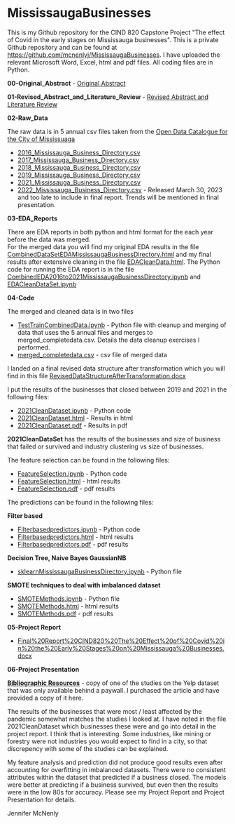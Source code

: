 # MississaugaBusinesses
This is my Github repository for the CIND 820 Capstone Project "The effect of Covid in the early stages on Mississauga businesses". This is a private 
Github repository and can be found at https://github.com/mcnenlyj/MississaugaBusinesses.  I have uploaded the relevant Microsoft Word, Excel, html and pdf 
files.  All coding files are in Python.

<b>00-Original_Abstract</b> - <a href="https://github.com/mcnenlyj/MississaugaBusinesses/blob/main/00-Original_Abstract/Big%20Data%20Analytics%20Capstone%20Project%20Abstract%20-%20Jennifer%20McNenly.docx">Original Abstract</a>

<b>01-Revised_Abstract_and_Literature_Review</b> - <a href="https://github.com/mcnenlyj/MississaugaBusinesses/blob/main/01-Revised_Abstract_and_Literature_Review/Literature%20Review%20(Final%20February%2021%2C%202023).docx">Revised Abstract and Literature Review</a>

<b>02-Raw_Data</b>

The raw data is in 5 annual csv files taken from the <a href="https://data.mississauga.ca/">Open Data Catalogue for the City of Mississuaga<a/>
<ul>
  <li><a href="https://github.com/mcnenlyj/MississaugaBusinesses/blob/main/02-Raw_Data/2016_Mississauga_Business_Directory.csv">2016_Mississauga_Business_Directory.csv</a></li>
  <li><a href="https://github.com/mcnenlyj/MississaugaBusinesses/blob/main/02-Raw_Data/2017_Mississauga_Business_Directory.csv">2017_Mississauga_Business_Directory.csv</a></li>
  <li><a href="https://github.com/mcnenlyj/MississaugaBusinesses/blob/main/02-Raw_Data/2018_Mississauga_Business_Directory.csv">2018_Mississauga_Business_Directory.csv</a></li>
  <li><a href="https://github.com/mcnenlyj/MississaugaBusinesses/blob/main/02-Raw_Data/2019_Mississauga_Business_Directory.csv">2019_Mississauga_Business_Directory.csv</a></li>
  <li><a href="https://github.com/mcnenlyj/MississaugaBusinesses/blob/main/02-Raw_Data/2021_Mississauga_Business_Directory.csv">2021_Mississauga_Business_Directory.csv</a></li>
  <li><a href="https://github.com/mcnenlyj/MississaugaBusinesses/blob/main/02-Raw_Data/2022_Mississauga_Business_Directory.csv">2022_Mississauga_Business_Directory.csv</a> - Released March 30, 2023 and too late to include in final report.  Trends will be mentioned in final presentation.</li>
  </ul>
  
<b>03-EDA_Reports</b>

There are EDA reports in both python and html format for the each year before the data was merged.  
For the merged data you will find my original EDA results in the file <a href="https://github.com/mcnenlyj/MississaugaBusinesses/blob/main/03-EDA_Reports/CombinedDataSetEDAMississaugaBusinessDirectory.html">CombinedDataSetEDAMississaugaBusinessDirectory.html</a> and my final results after extensive cleaning in the file <a href="https://github.com/mcnenlyj/MississaugaBusinesses/blob/main/03-EDA_Reports/EDACleanData.html">EDACleanData.html</a>. The Python code for running the EDA report is in the file <a href="https://github.com/mcnenlyj/MississaugaBusinesses/blob/main/03-EDA_Reports/CombinedEDA2016to2021MississaugaBusinessDirectory.ipynb">CombinedEDA2016to2021MississaugaBusinessDirectory.ipynb</a> and <a href="https://github.com/mcnenlyj/MississaugaBusinesses/blob/main/03-EDA_Reports/EDACleanDataSet.ipynb">EDACleanDataSet.ipynb</a>

<b>04-Code</b>

The merged and cleaned data is in two files
  <ul>
  <li><a href="https://github.com/mcnenlyj/MississaugaBusinesses/blob/main/02-Raw_Data/TestTrainCombinedData.ipynb">TestTrainCombinedData.ipynb</a> - Python file with cleanup and merging of data that uses the 5 annual files and merges to <a hre="https://github.com/mcnenlyj/MississaugaBusinesses/blob/main/02-Raw_Data/merged_completedata.csv">merged_completedata.csv</a>.  Details the data cleanup exercises I performed.</li>
      <li><a href="https://github.com/mcnenlyj/MississaugaBusinesses/blob/main/02-Raw_Data/merged_completedata.csv">merged_completedata.csv</a> - csv file of merged data</li>
  </ul>
  
I landed on a final revised data structure after transformation which you will find in this file <a href="https://github.com/mcnenlyj/MississaugaBusinesses/blob/main/04-Code/RevisedDataStructureAfterTransformation.docx">RevisedDataStructureAfterTransformation.docx</a>
  
I put the results of the businesses that closed between 2019 and 2021 in the following files:
  <ul>
    <li><a href="https://github.com/mcnenlyj/MississaugaBusinesses/blob/main/04-Code/2021CleanDataset.ipynb">2021CleanDataset.ipynb</a> - Python code</li>
    <li><a href="https://github.com/mcnenlyj/MississaugaBusinesses/blob/main/04-Code/2021CleanDataset.html">2021CleanDataset.html</a> - Results in html</li>
    <li><a href="https://github.com/mcnenlyj/MississaugaBusinesses/blob/main/04-Code/2021CleanDataset.pdf">2021CleanDataset.pdf</a> - Results in pdf</li>
    </ul>
   <b>2021CleanDataSet</b> has the results of the businesses and size of business that failed or survived and industry clustering vs size of businesses.
  
The feature selection can be found in the following files:
  <ul>
    <li><a href="https://github.com/mcnenlyj/MississaugaBusinesses/blob/main/04-Code/FeatureSelection.ipynb">FeatureSelection.ipynb</a> - Python code</li>
    <li><a href="https://github.com/mcnenlyj/MississaugaBusinesses/blob/main/04-Code/FeatureSelection.html">FeatureSelection.html</a> - html results</li>
    <li><a href="https://github.com/mcnenlyj/MississaugaBusinesses/blob/main/04-Code/FeatureSelection.pdf">FeatureSelection.pdf</a> - pdf results</li>
  </ul>
  
The predictions can be found in the following files:
  
<b>Filter based</b>
  <ul>
    <li><a href="https://github.com/mcnenlyj/MississaugaBusinesses/blob/main/04-Code/Filterbasedpredictors.ipynb">Filterbasedpredictors.ipynb</a> - Python code</li>
    <li><a href="https://github.com/mcnenlyj/MississaugaBusinesses/blob/main/04-Code/Filterbasedpredictors.html">Filterbasedpredictors.html</a> - html results</li>
    <li><a href="https://github.com/mcnenlyj/MississaugaBusinesses/blob/main/04-Code/Filterbasedpredictors.pdf">Filterbasedpredictors.pdf</a> - pdf results</li>
  </ul>

<b>Decision Tree, Naive Bayes GaussianNB</b>
  <ul>
    <li><a href="https://github.com/mcnenlyj/MississaugaBusinesses/blob/main/04-Code/sklearnMississaugaBusinessDirectory.ipynb">sklearnMississaugaBusinessDirectory.ipynb</a> - Python file</li>
  </ul>
  
<b>SMOTE techniques to deal with imbalanced dataset</b>
  <ul>
  <li><a href="https://github.com/mcnenlyj/MississaugaBusinesses/blob/main/04-Code/SMOTEMethods.ipynb">SMOTEMethods.ipynb</a> - Python file</li>
  <li><a href="https://github.com/mcnenlyj/MississaugaBusinesses/blob/main/04-Code/SMOTEMethods.html">SMOTEMethods.html</a> - html results</li>
  <li><a href="https://github.com/mcnenlyj/MississaugaBusinesses/blob/main/04-Code/SMOTEMethods.pdf">SMOTEMethods.pdf</a> - pdf results</li>
  </ul>
    
<b>05-Project Report</b>
<ul>
<li><a href="https://github.com/mcnenlyj/MississaugaBusinesses/blob/main/05-Project%20Report/Final%20Report%20CIND820%20The%20Effect%20of%20Covid%20in%20the%20Early%20Stages%20on%20Mississauga%20Businesses.docx">Final%20Report%20CIND820%20The%20Effect%20of%20Covid%20in%20the%20Early%20Stages%20on%20Mississauga%20Businesses.docx</a></li>
</ul>
 
<b>06-Project Presentation</b>
 
<b><a href="https://github.com/mcnenlyj/MississaugaBusinesses/tree/main/Bibliography_Resources">Bibliographic Resources</a></b> - copy of one of the studies on the Yelp dataset that was only available behind a paywall.  I purchased the article and have provided a copy of it here.
 
 
The results of the businesses that were most / least affected by the pandemic somewhat matches the studies I looked at.  I have noted in the file 2021CleanDataset which businesses these were and go into detail in the project report.  I think that is interesting. Some industries, like mining or forestry were not industries you would expect to find in a city, so that discrepency with some of the studies can be explained.  

My feature analysis and prediction did not produce good results even after accounting for overfitting in imbalanced datasets.  There were no consistent attributes within the dataset that predicted if a business closed.  The models were better at predicting if a business survived, but even then the results were in the low 80s for accuracy.  Please see my Project Report and Project Presentation for details.

Jennifer McNenly
